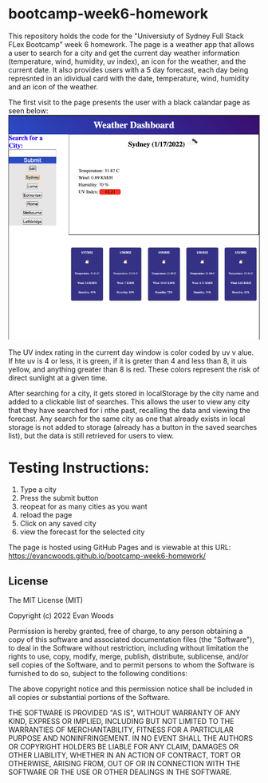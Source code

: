 # bootcamp-week6-homework

This repository holds the code for the "Universiuty of Sydney Full Stack FLex Bootcamp" week 6 homework. The page is a weather app that allows a user to search for a city and get the current day weather information (temperature, wind, humidity, uv index), an icon for the weather, and the current date. It also provides users with a 5 day forecast, each day being represnted in an idividual card with the date, temperature, wind, humidity and an icon of the weather.

The first visit to the page presents the user with a black calandar page as seen below:
![THe initial page view](./Assets/full-page-view.png)

The UV index rating in the current day window is color coded by uv v alue. If hte uv is 4 or less, it is green, if it is greter than 4 and less than 8, it uis yellow, and anything greater than 8 is red. These colors represent the risk of direct sunlight at a given time.

After searching for a city, it gets stored in localStorage by the city name and added to a clickable list of searches. This allows the user to view any city that they have searched for i nthe past, recalling the data and viewing the forecast. Any search for the same city as one that already exists in local storage is not added to storage (already has a button in the saved searches list), but the data is still retrieved for users to view.


# Testing Instructions:

1. Type a city
2. Press the submit button
3. reopeat for as many cities as you want
4. reload the page
5. Click on any saved city
6. view the forecast for the selected city

The page is hosted using GitHub Pages and is viewable at this URL:
https://evancwoods.github.io/bootcamp-week6-homework/


## License
 
The MIT License (MIT)

Copyright (c) 2022 Evan Woods

Permission is hereby granted, free of charge, to any person obtaining a copy of this software and associated documentation files (the "Software"), to deal in the Software without restriction, including without limitation the rights to use, copy, modify, merge, publish, distribute, sublicense, and/or sell copies of the Software, and to permit persons to whom the Software is furnished to do so, subject to the following conditions:

The above copyright notice and this permission notice shall be included in all copies or substantial portions of the Software.

THE SOFTWARE IS PROVIDED "AS IS", WITHOUT WARRANTY OF ANY KIND, EXPRESS OR IMPLIED, INCLUDING BUT NOT LIMITED TO THE WARRANTIES OF MERCHANTABILITY, FITNESS FOR A PARTICULAR PURPOSE AND NONINFRINGEMENT. IN NO EVENT SHALL THE AUTHORS OR COPYRIGHT HOLDERS BE LIABLE FOR ANY CLAIM, DAMAGES OR OTHER LIABILITY, WHETHER IN AN ACTION OF CONTRACT, TORT OR OTHERWISE, ARISING FROM, OUT OF OR IN CONNECTION WITH THE SOFTWARE OR THE USE OR OTHER DEALINGS IN THE SOFTWARE.
